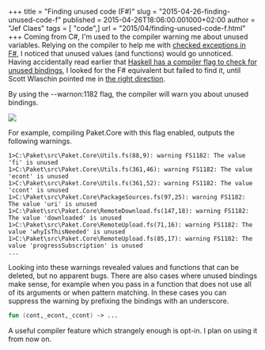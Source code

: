 +++
title = "Finding unused code (F#)"
slug = "2015-04-26-finding-unused-code-f"
published = 2015-04-26T18:06:00.001000+02:00
author = "Jef Claes"
tags = [ "code",]
url = "2015/04/finding-unused-code-f.html"
+++
Coming from C\#, I'm used to the compiler warning me about unused
variables. Relying on the compiler to help me with [checked exceptions
in F\#](http://www.jefclaes.be/2015/03/checked-errors-in-f.html), I
noticed that unused values (and functions) would go unnoticed. Having
accidentally read earlier that [Haskell has a compiler flag to check for
unused
bindings](https://downloads.haskell.org/~ghc/7.0-latest/docs/html/users_guide/options-sanity.html),
I looked for the F\# equivalent but failed to find it, until Scott
Wlaschin pointed me in [the right
direction](https://downloads.haskell.org/~ghc/7.0-latest/docs/html/users_guide/options-sanity.html).  
  
By using the --warnon:1182 flag, the compiler will warn you about unused
bindings.  
  
[![](/post/images/thumbnails/2015-04-26-finding-unused-code-f-CompilerFlag.PNG)](/post/images/2015-04-26-finding-unused-code-f-CompilerFlag.PNG)

For example, compiling Paket.Core with this flag enabled, outputs the
following warnings.

```
1>C:\Paket\src\Paket.Core\Utils.fs(88,9): warning FS1182: The value 'fi' is unused
1>C:\Paket\src\Paket.Core\Utils.fs(361,46): warning FS1182: The value 'econt' is unused
1>C:\Paket\src\Paket.Core\Utils.fs(361,52): warning FS1182: The value 'ccont' is unused
1>C:\Paket\src\Paket.Core\PackageSources.fs(97,25): warning FS1182: The value 'uri' is unused
1>C:\Paket\src\Paket.Core\RemoteDownload.fs(147,18): warning FS1182: The value 'downloaded' is unused
1>C:\Paket\src\Paket.Core\RemoteUpload.fs(71,16): warning FS1182: The value 'whyIsThisNeeded' is unused
1>C:\Paket\src\Paket.Core\RemoteUpload.fs(85,17): warning FS1182: The value 'progressSubscription' is unused
...
```
  
Looking into these warnings revealed values and functions that can be
deleted, but no apparent bugs. There are also cases where unused
bindings make sense, for example when you pass in a function that does
not use all of its arguments or when pattern matching. In these cases
you can suppress the warning by prefixing the bindings with an
underscore.  
  
```fsharp
fun (cont,_econt,_ccont) -> ...
```

A useful compiler feature which strangely enough is opt-in. I plan on
using it from now on.
